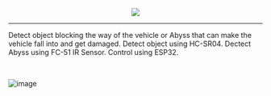 <p align="center">
    <img src="https://raw.githubusercontent.com/Rectify11/Installer/master/logo.png">
</p>

---

<div align="center">


</div>

Detect object blocking the way of the vehicle or Abyss that can make the vehicle fall into and get damaged.
Detect object using HC-SR04.
Dectect Abyss using FC-51 IR Sensor.
Control using ESP32.

<br/>

![image](empty)
